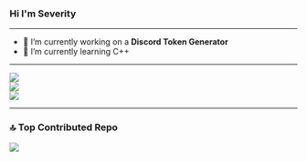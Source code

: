 ### Hi I'm Severity

---

- 🔭 I’m currently working on a **Discord Token Generator**
- 🌱 I’m currently learning C++

---

![](https://github-readme-stats.vercel.app/api?username=S3verity&theme=dark&hide_border=false&include_all_commits=true&count_private=false)<br/>
![](https://github-readme-streak-stats.herokuapp.com/?user=S3verity&theme=dark&hide_border=false)<br/>
![](https://github-readme-stats.vercel.app/api/top-langs/?username=S3verity&theme=dark&hide_border=false&include_all_commits=true&count_private=false&layout=compact)

---

### 🔝 Top Contributed Repo
![](https://github-contributor-stats.vercel.app/api?username=S3verity&limit=5&theme=dark&combine_all_yearly_contributions=true)
